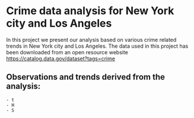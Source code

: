 # Crime data analysis for New York city and Los Angeles
In this project we present our analysis based on various crime related trends in New York city and Los Angeles. The data used in this project has been downloaded from an open resource website https://catalog.data.gov/dataset?tags=crime
## Observations and trends derived from the analysis:
    - t 
    - H
    - S

